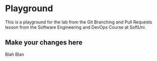 # Playground
This is a playground for the lab from the Git Branching and Pull Requests lesson from the Software Engineering and DevOps Course at SoftUni.

## Make your changes here
Blah Blan